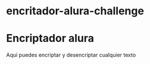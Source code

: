 # encritador-alura-challenge
<h1>Encriptador alura</h1>
<p>Aqui puedes encriptar y desencriptar cualquier texto</p>
